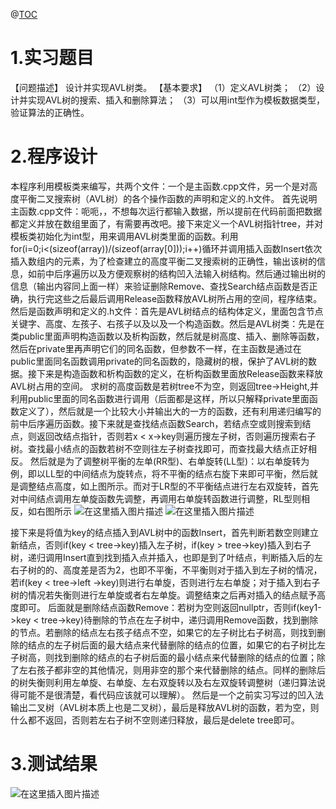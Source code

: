 ﻿@[TOC](目录)
# 1.实习题目
【问题描述】
    设计并实现AVL树类。
【基本要求】
   （1）定义AVL树类；
   （2）设计并实现AVL树的搜索、插入和删除算法；
   （3）可以用int型作为模板数据类型，验证算法的正确性。
# 2.程序设计
本程序利用模板类来编写，共两个文件：一个是主函数.cpp文件，另一个是对高度平衡二叉搜索树（AVL树）的各个操作函数的声明和定义的.h文件。
首先说明主函数.cpp文件：呃呃，，不想每次运行都输入数据，所以提前在代码前面把数据都定义并放在数组里面了，有需要再改吧。接下来定义一个AVL树指针tree，并对模板类初始化为int型，用来调用AVL树类里面的函数。利用for(i=0;i<(sizeof(array))/(sizeof(array[0]));i++)循环并调用插入函数Insert依次插入数组内的元素，为了检查建立的高度平衡二叉搜索树的正确性，输出该树的信息，如前中后序遍历以及方便观察树的结构凹入法输入树结构。然后通过输出树的信息（输出内容同上面一样）来验证删除Remove、查找Search结点函数是否正确，执行完这些之后最后调用Release函数释放AVL树所占用的空间，程序结束。
然后是函数声明和定义的.h文件：首先是AVL树结点的结构体定义，里面包含节点关键字、高度、左孩子、右孩子以及以及一个构造函数。然后是AVL树类：先是在类public里面声明构造函数以及析构函数，然后就是树高度、插入、删除等函数，然后在private里再声明它们的同名函数，但参数不一样，在主函数是通过在public里面同名函数调用private的同名函数的，隐藏树的根，保护了AVL树的数据。接下来是构造函数和析构函数的定义，在析构函数里面放Release函数来释放AVL树占用的空间。
求树的高度函数是若树tree不为空，则返回tree->Height,并利用public里面的同名函数进行调用（后面都是这样，所以只解释private里面函数定义了），然后就是一个比较大小并输出大的一方的函数，还有利用递归编写的前中后序遍历函数。接下来就是查找结点函数Search，若结点空或则搜索到结点，则返回改结点指针，否则若x < x->key则遍历搜左子树，否则遍历搜索右子树。查找最小结点的函数若树不空则往左子树查找即可，而查找最大结点正好相反。
然后就是为了调整树平衡的左单(RR型)、右单旋转(LL型)：以右单旋转为例，即以LL型的中间结点为旋转点，将不平衡的结点右旋下来即可平衡，然后就是调整结点高度，如上图所示。而对于LR型的不平衡结点进行左右双旋转，首先对中间结点调用左单旋函数先调整，再调用右单旋转函数进行调整，RL型则相反，如右图所示
![在这里插入图片描述](https://img-blog.csdnimg.cn/20210308215914149.png?x-oss-process=image/watermark,type_ZmFuZ3poZW5naGVpdGk,shadow_10,text_aHR0cHM6Ly9ibG9nLmNzZG4ubmV0L3FxXzQzNzk0NjMz,size_16,color_FFFFFF,t_70#pic_center)
![在这里插入图片描述](https://img-blog.csdnimg.cn/202103082159462.png#pic_center)

接下来是将值为key的结点插入到AVL树中的函数Insert，首先判断若数空则建立新结点，否则if(key < tree->key)插入左子树，if(key > tree->key)插入到右子树，递归调用Insert直到找到插入点并插入，也即是到了叶结点，判断插入后的左右子树的的、高度差是否为2，也即不平衡，不平衡则对于插入到左子树的情况，若if(key < tree->left
->key)则进行右单旋，否则进行左右单旋；对于插入到右子树的情况若失衡则进行左单旋或者右左单旋。调整结束之后再对插入的结点赋予高度即可。
后面就是删除结点函数Remove：若树为空则返回nullptr，否则if(key1->key < tree->key)待删除的节点在左子树中，递归调用Remove函数，找到删除的节点。若删除的结点左右孩子结点不空，如果它的左子树比右子树高，则找到删除的结点的左子树后面的最大结点来代替删除的结点的位置，如果它的右子树比左子树高，则找到删除的结点的右子树后面的最小结点来代替删除的结点的位置；除了左右孩子都非空的其他情况，则用非空的那个来代替删除的结点。同样的删除后的树失衡则利用左单旋、右单旋、左右双旋转以及右左双旋转调整树（递归算法说得可能不是很清楚，看代码应该就可以理解）。
然后是一个之前实习写过的凹入法输出二叉树（AVL树本质上也是二叉树），最后是释放AVL树的函数，若为空，则什么都不返回，否则若左右子树不空则递归释放，最后是delete tree即可。
# 3.测试结果
![在这里插入图片描述](https://img-blog.csdnimg.cn/20210308215407734.png?x-oss-process=image/watermark,type_ZmFuZ3poZW5naGVpdGk,shadow_10,text_aHR0cHM6Ly9ibG9nLmNzZG4ubmV0L3FxXzQzNzk0NjMz,size_16,color_FFFFFF,t_70#pic_center)
